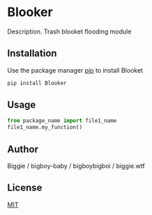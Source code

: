 # Blooker

Description. 
Trash blooket flooding module

## Installation

Use the package manager [pip](https://pip.pypa.io/en/stable/) to install Blooket

```bash
pip install Blooker
```

## Usage

```python
from package_name import file1_name
file1_name.my_function()
```

## Author
Biggie / bigboy-baby / bigboybigboi / biggie.wtf

## License
[MIT](https://choosealicense.com/licenses/mit/)
